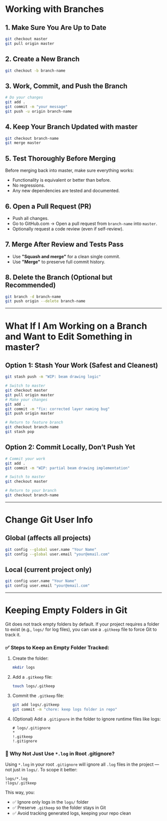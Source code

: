 # Working with Branches

## 1. Make Sure You Are Up to Date
```bash
git checkout master
git pull origin master
```

## 2. Create a New Branch
```bash
git checkout -b branch-name
```

## 3. Work, Commit, and Push the Branch
```bash
# Do your changes
git add .
git commit -m "your message"
git push -u origin branch-name
```

## 4. Keep Your Branch Updated with master
```bash
git checkout branch-name
git merge master
```

## 5. Test Thoroughly Before Merging
Before merging back into master, make sure everything works:
- Functionality is equivalent or better than before.
- No regressions.
- Any new dependencies are tested and documented.

## 6. Open a Pull Request (PR)
- Push all changes.
- Go to GitHub.com → Open a pull request from `branch-name` into `master`.
- Optionally request a code review (even if self-review).

## 7. Merge After Review and Tests Pass
- Use **"Squash and merge"** for a clean single commit.
- Use **"Merge"** to preserve full commit history.

## 8. Delete the Branch (Optional but Recommended)
```bash
git branch -d branch-name
git push origin --delete branch-name
```

---

# What If I Am Working on a Branch and Want to Edit Something in master?

## Option 1: Stash Your Work (Safest and Cleanest)
```bash
git stash push -m "WIP: beam drawing logic"

# Switch to master
git checkout master
git pull origin master
# Make your changes
git add .
git commit -m "fix: corrected layer naming bug"
git push origin master

# Return to feature branch
git checkout branch-name
git stash pop
```

## Option 2: Commit Locally, Don’t Push Yet
```bash
# Commit your work
git add .
git commit -m "WIP: partial beam drawing implementation"

# Switch to master
git checkout master

# Return to your branch
git checkout branch-name
```

---

# Change Git User Info

## Global (affects all projects)
```bash
git config --global user.name "Your Name"
git config --global user.email "your@email.com"
```

## Local (current project only)
```bash
git config user.name "Your Name"
git config user.email "your@email.com"
```

---

# Keeping Empty Folders in Git

Git does not track empty folders by default. If your project requires a folder to exist (e.g., `logs/` for log files), you can use a `.gitkeep` file to force Git to track it.

### ✅ Steps to Keep an Empty Folder Tracked:

1. Create the folder:
   ```bash
   mkdir logs
   ```

2. Add a `.gitkeep` file:
   ```bash
   touch logs/.gitkeep
   ```

3. Commit the `.gitkeep` file:
   ```bash
   git add logs/.gitkeep
   git commit -m "chore: keep logs folder in repo"
   ```

4. (Optional) Add a `.gitignore` in the folder to ignore runtime files like logs:
   ```
   # logs/.gitignore
   *
   !.gitkeep
   !.gitignore
   ```

### 📌 Why Not Just Use `*.log` in Root .gitignore?

Using `*.log` in your root `.gitignore` will ignore all `.log` files in the project — not just in `logs/`. To scope it better:
```gitignore
logs/*.log
!logs/.gitkeep
```

This way, you:
- ✅ Ignore only logs in the `logs/` folder
- ✅ Preserve `.gitkeep` so the folder stays in Git
- ✅ Avoid tracking generated logs, keeping your repo clean